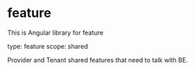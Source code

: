 # feature

This is Angular library for feature

type: feature
scope: shared

Provider and Tenant shared features that need to talk with BE.
